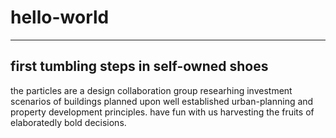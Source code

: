 # hello-world
----------------------------------------
first tumbling steps in self-owned shoes
----------------------------------------
the particles are a design collaboration group researhing investment scenarios of buildings planned upon well established urban-planning and property development principles. have fun with us harvesting the fruits of elaboratedly bold decisions.
